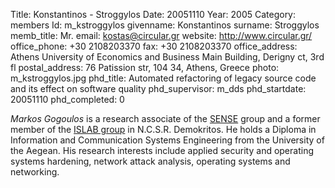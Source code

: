 Title: Konstantinos - Stroggylos
Date: 20051110
Year: 2005
Category: members
Id: m_kstroggylos
givenname: Konstantinos
surname: Stroggylos
memb_title: Mr.
email: kostas@circular.gr
website: http://www.circular.gr/
office_phone: +30 2108203370
fax: +30 2108203370
office_address: Athens University of Economics and Business Main Building, Derigny ct, 3rd fl
postal_address: 76 Patission str, 104 34, Athens, Greece
photo: m_kstroggylos.jpg
phd_title: Automated refactoring of legacy source code and its effect on software quality
phd_supervisor: m_dds
phd_startdate: 20051110
phd_completed: 0

_Markos Gogoulos_ is a research associate of the [SENSE](../groups/g_sense-details.html) group and a former member of the [ISLAB group](http://www.islab.demokritos.gr) in N.C.S.R. Demokritos. He holds a Diploma in Information and Communication Systems Engineering from the University of the Aegean. His research interests include applied security and operating systems hardening, network attack analysis, operating systems and networking.
